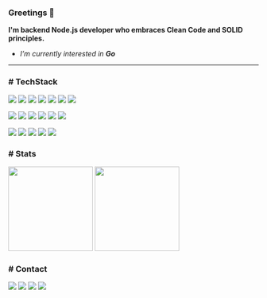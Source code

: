 ### Greetings 👋
**I'm backend Node.js developer who embraces Clean Code and SOLID principles.**

* *I’m currently interested in **Go***
___
### # TechStack

![](https://img.shields.io/badge/Node.js-eb7a34?style=flat&logo=node.js&logoColor=fff&labelColor=2a2a2a&logoWidth=24)
![](https://img.shields.io/badge/TypeScript-eb7a34?style=flat&logo=typescript&logoColor=fff&labelColor=2a2a2a&logoWidth=24)
![](https://img.shields.io/badge/Javascript-eb7a34?style=flat&logo=javascript&logoColor=fff&labelColor=2a2a2a&logoWidth=24)
![](https://img.shields.io/badge/NestJS-eb7a34?style=flat&logo=nestjs&logoColor=fff&labelColor=2a2a2a&logoWidth=24)
![](https://img.shields.io/badge/React-eb7a34?style=flat&logo=react&logoColor=fff&labelColor=2a2a2a&logoWidth=24)
![](https://img.shields.io/badge/Next.js-eb7a34?style=flat&logo=next.js&logoColor=fff&labelColor=2a2a2a&logoWidth=24)
![](https://img.shields.io/badge/Jest-eb7a34?style=flat&logo=jest&logoColor=fff&labelColor=2a2a2a&logoWidth=24)


![](https://img.shields.io/badge/MongoDB-eb7a34?style=flat&logo=mongodb&logoColor=fff&labelColor=2a2a2a&logoWidth=24)
![](https://img.shields.io/badge/PostgreSQL-eb7a34?style=flat&logo=postgresql&logoColor=fff&labelColor=2a2a2a&logoWidth=24)
![](https://img.shields.io/badge/Redis-eb7a34?style=flat&logo=redis&logoColor=fff&labelColor=2a2a2a&logoWidth=24)
![](https://img.shields.io/badge/MySQL-eb7a34?style=flat&logo=mysql&logoColor=fff&labelColor=2a2a2a&logoWidth=24)
![](https://img.shields.io/badge/MikroORM-eb7a34?style=flat&logoColor=fff)
![](https://img.shields.io/badge/TypeORM-eb7a34?style=flat&logoColor=fff)


![](https://img.shields.io/badge/Github-eb7a34?style=flat&logo=github&logoColor=fff&labelColor=2a2a2a&logoWidth=24)
![](https://img.shields.io/badge/AWS-eb7a34?style=flat&logo=amazonaws&logoColor=fff&labelColor=2a2a2a&logoWidth=24)
![](https://img.shields.io/badge/Heroku-eb7a34?style=flat&logo=heroku&logoColor=fff&labelColor=2a2a2a&logoWidth=24)
![](https://img.shields.io/badge/DigitalOcean-eb7a34?style=flat&logo=digitalocean&logoColor=fff&labelColor=2a2a2a&logoWidth=24)
![](https://img.shields.io/badge/Hetzner-eb7a34?style=flat&logo=hetzner&logoColor=fff&labelColor=2a2a2a&logoWidth=24)

### # Stats
<div>
  <img src="https://github-readme-stats.vercel.app/api?username=erenkurnaz&count_private=true&show_icons=true&theme=dark&title_color=fff&icon_color=eb7a34&bg_color=2a2a2a&text_color=ffffff&include_all_commits=true" height=170/>
  <img height=170 src="https://github-readme-stats.vercel.app/api/top-langs/?username=erenkurnaz&layout=compact&theme=dark&bg_color=2a2a2a&text_color=ffffff&title_color=fff" />
</div>

### # Contact
[![](https://img.shields.io/badge/h.erenkurnaz@icloud.com-eb7a34?style=flat-square&logo=gmail&logoColor=fff&labelColor=2a2a2a&logoWidth=24)](mailto:h.erenkurnaz@icloud.com)
[![](https://img.shields.io/badge/@erenkurnaz-eb7a34?style=flat-square&logo=linkedin&logoColor=fff&labelColor=2a2a2a&logoWidth=24)](https://www.linkedin.com/in/erenkurnaz/)
[![](https://img.shields.io/badge/@h.erenkurnaz-eb7a34?style=flat-square&logo=instagram&logoColor=fff&labelColor=2a2a2a&logoWidth=24)](https://www.instagram.com/h.erenkurnaz/)
[![](https://img.shields.io/badge/@herenkurnaz-eb7a34?style=flat-square&logo=twitter&logoColor=fff&labelColor=2a2a2a&logoWidth=24)](https://www.twitter.com/herenkurnaz/)
